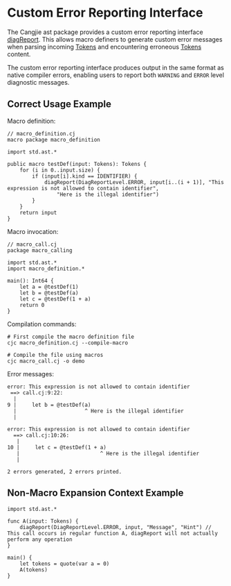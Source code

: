 # Custom Error Reporting Interface

The Cangjie ast package provides a custom error reporting interface [diagReport](../ast_package_api/ast_package_funcs.md#func-diagreportdiagreportlevel-tokens-string-string). This allows macro definers to generate custom error messages when parsing incoming [Tokens](../ast_package_api/ast_package_classes.md#class-tokens) and encountering erroneous [Tokens](../ast_package_api/ast_package_classes.md#class-tokens) content.

The custom error reporting interface produces output in the same format as native compiler errors, enabling users to report both `WARNING` and `ERROR` level diagnostic messages.

## Correct Usage Example

Macro definition:

```cangjie
// macro_definition.cj
macro package macro_definition

import std.ast.*

public macro testDef(input: Tokens): Tokens {
    for (i in 0..input.size) {
        if (input[i].kind == IDENTIFIER) {
            diagReport(DiagReportLevel.ERROR, input[i..(i + 1)], "This expression is not allowed to contain identifier",
                "Here is the illegal identifier")
        }
    }
    return input
}
```

Macro invocation:

```cangjie
// macro_call.cj
package macro_calling

import std.ast.*
import macro_definition.*

main(): Int64 {
    let a = @testDef(1)
    let b = @testDef(a)
    let c = @testDef(1 + a)
    return 0
}
```

Compilation commands:

```text
# First compile the macro definition file
cjc macro_definition.cj --compile-macro

# Compile the file using macros
cjc macro_call.cj -o demo
```

Error messages:

```text
error: This expression is not allowed to contain identifier
 ==> call.cj:9:22:
  |
9 |     let b = @testDef(a)
  |                      ^ Here is the illegal identifier
  |

error: This expression is not allowed to contain identifier
  ==> call.cj:10:26:
   |
10 |     let c = @testDef(1 + a)
   |                          ^ Here is the illegal identifier
   |

2 errors generated, 2 errors printed.
```

## Non-Macro Expansion Context Example

```cangjie
import std.ast.*

func A(input: Tokens) {
    diagReport(DiagReportLevel.ERROR, input, "Message", "Hint") // This call occurs in regular function A, diagReport will not actually perform any operation
}

main() {
    let tokens = quote(var a = 0)
    A(tokens)
}
```